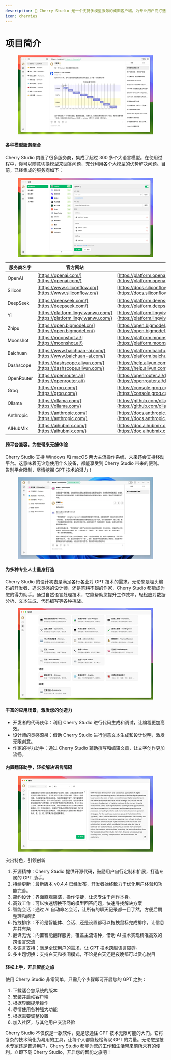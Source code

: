 ```yaml
---
description: 🍒 Cherry Studio 是一个支持多模型服务的桌面客户端，为专业用户而打造，内置 30 多个行业的智能助手，帮助用户在多种场景下提升工作效率。
icon: cherries
---
```


# 项目简介

<figure><img src=".gitbook/assets/2024-07-30-17-19-55.webp" alt=""><figcaption></figcaption></figure>

#### 各种模型服务聚合

Cherry Studio 内置了很多服务商，集成了超过 300 多个大语言模型。在使用过程中，你可以随意切换模型来回答问题，充分利用各个大模型的优势解决问题。目前，已经集成的服务商如下：

<figure><img src=".gitbook/assets/2024-07-30-17-21-14.webp" alt=""><figcaption></figcaption></figure>

| 服务商名字      | 官方网站                                                                   | 文档                                                                                                   |
| ---------- | ---------------------------------------------------------------------- | ---------------------------------------------------------------------------------------------------- |
| OpenAI     | [https://openai.com/](https://openai.com/)                             | [https://platform.openai.com/docs](https://platform.openai.com/docs)                                 |
| Silicon    | [https://www.siliconflow.cn/](https://www.siliconflow.cn/)             | [https://docs.siliconflow.cn/](https://docs.siliconflow.cn/)                                         |
| DeepSeek   | [https://deepseek.com/](https://deepseek.com/)                         | [https://platform.deepseek.com/api-docs/](https://platform.deepseek.com/api-docs/)                   |
| Yi         | [https://platform.lingyiwanwu.com/](https://platform.lingyiwanwu.com/) | [https://platform.lingyiwanwu.com/docs](https://platform.lingyiwanwu.com/docs)                       |
| Zhipu      | [https://open.bigmodel.cn/](https://open.bigmodel.cn/)                 | [https://open.bigmodel.cn/dev/howuse/introduction](https://open.bigmodel.cn/dev/howuse/introduction) |
| Moonshot   | [https://moonshot.ai/](https://moonshot.ai/)                           | [https://platform.moonshot.cn/docs/](https://platform.moonshot.cn/docs/)                             |
| Baichuan   | [https://www.baichuan-ai.com/](https://www.baichuan-ai.com/)           | [https://platform.baichuan-ai.com/docs](https://platform.baichuan-ai.com/docs)                       |
| Dashscope  | [https://dashscope.aliyun.com/](https://dashscope.aliyun.com/)         | [https://help.aliyun.com/zh/dashscope/](https://help.aliyun.com/zh/dashscope/)                       |
| OpenRouter | [https://openrouter.ai/](https://openrouter.ai/)                       | [https://openrouter.ai/docs/quick-start](https://openrouter.ai/docs/quick-start)                     |
| Groq       | [https://groq.com/](https://groq.com/)                                 | [https://console.groq.com/docs/quickstart](https://console.groq.com/docs/quickstart)                 |
| Ollama     | [https://ollama.com/](https://ollama.com/)                             | [https://github.com/ollama/ollama/tree/main/docs](https://github.com/ollama/ollama/tree/main/docs)   |
| Anthropic  | [https://anthropic.com/](https://anthropic.com/)                       | [https://docs.anthropic.com/en/docs](https://docs.anthropic.com/en/docs)                             |
| AIHubMix   | [https://aihubmix.com/](https://aihubmix.com/)                         | [https://doc.aihubmix.com/](https://doc.aihubmix.com/)                                               |

#### 跨平台兼容，为您带来无缝体验

Cherry Studio 支持 Windows 和 macOS 两大主流操作系统，未来还会支持移动平台。这意味着无论您使用什么设备，都能享受到 Cherry Studio 带来的便利。告别平台限制，尽情挖掘 GPT 技术的潜力！

<figure><img src=".gitbook/assets/2024-07-30-17-27-22.webp" alt=""><figcaption></figcaption></figure>

#### 为多种专业人士量身打造

Cherry Studio 的设计初衷是满足各行各业对 GPT 技术的需求。无论您是埋头编码的开发者、追求灵感的设计师，还是笔耕不辍的作家，Cherry Studio 都能成为您的得力助手。通过自然语言处理技术，它能帮助您提升工作效率，轻松应对数据分析、文本生成、代码编写等各种挑战。

<figure><img src=".gitbook/assets/2024-07-30-17-39-01.webp" alt=""><figcaption></figcaption></figure>

#### 丰富的应用场景，激发您的创造力

* 开发者的代码伙伴：利用 Cherry Studio 进行代码生成和调试，让编程更加高效。
* 设计师的灵感源泉：借助 Cherry Studio 进行创意文本生成和设计说明，激发无限创意。
* 作家的得力助手：通过 Cherry Studio 辅助撰写和编辑文章，让文字创作更加流畅。

#### 内置翻译助手，轻松解决语言障碍

<figure><img src=".gitbook/assets/2024-07-30-17-37-59.webp" alt=""><figcaption></figcaption></figure>

突出特色，引领创新

1. 开源精神：Cherry Studio 提供开源代码，鼓励用户自行定制和扩展，打造专属的 GPT 助手。
2. 持续更新：最新版本 v0.4.4 已经发布，开发者始终致力于优化用户体验和功能完善。
3. 简约设计：界面直观简洁，操作便捷，让您专注于创作本身。
4. 高效工作：可以快速切换不同的模型回答问题，快速寻找解决方案
5. 智能会话：通过 AI 自动命名会话，让所有的聊天记录都一目了然，方便后期整理和阅读
6. 拖拽排序：不论是智能体、会话、还是设置都可以拖拽鼠标完成排序，让信息井井有条
7. 翻译无忧：内置智能翻译服务，覆盖主流语种，借助 AI 技术实现精准高效的跨语言交流
8. 多语言支持：满足全球用户的需求，让 GPT 技术跨越语言障碍。
9. 多主题切换：支持白天和夜间模式，不论是白天还是夜晚都可以赏心悦目

#### 轻松上手，开启智能之旅

使用 Cherry Studio 非常简单，只需几个步骤即可开启您的 GPT 之旅：

1. 下载适合您系统的版本
2. 安装并启动客户端
3. 根据界面提示操作
4. 尽情使用各种强大功能
5. 根据需要调整设置
6. 加入社区，与其他用户交流经验

Cherry Studio 不仅仅是一款软件，更是您通往 GPT 技术无限可能的大门。它将复杂的技术简化为易用的工具，让每个人都能轻松驾驭 GPT 的力量。无论您是技术专家还是普通用户，Cherry Studio 都能为您的工作和生活带来前所未有的便利。立即下载 Cherry Studio，开启您的智能之旅吧！
